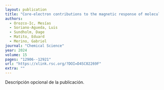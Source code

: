 ```yaml
---
layout: publication
title: "Core-electron contributions to the magnetic response of molecules with heavy elements and their significance in aromaticity assessments"
authors:
  - Orozco-Ic, Mesías
  - Soriano-Agueda, Luis
  - Sundholm, Dage
  - Matito, Eduard
  - Merino, Gabriel
journal: "Chemical Science"
year: 2024
volume: 15
pages: "12906--12921"
url: "https://xlink.rsc.org/?DOI=D4SC02269F"
extra: ""
---
```


Descripción opcional de la publicación.
